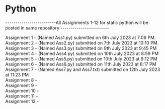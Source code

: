 # Python

-------------------------All Assignments 1-12 for static python will be posted in same repository ------------------------

Assignment 1 - (Named Ass1.py) submitted on 6th July 2023 at 7:06 PM.                                       
Assignment 2 - (Named Ass2.py) submitted on 7th July 2023 at 10:10 PM.                                                                            
Assignment 3 - (Named Ass3.py) submitted on 9th July 2023 at 9:45 PM                                                                             
Assignment 4 - (Named Ass4.py) submitted on 10th July 2023 at 8:59 PM                                                                                                                   
Assignment 5 - (Named Ass5.py) submitted on 10th July 2023 at 9:12 PM                                                                                                                     
Assignment 6 - (Named Ass6.py) submitted on 11th July 2023 at 8:17 PM                                                                                                                    
Assignment 7 - (Named Ass7.py and Ass7.txt) submitted on 12th July 2023 at 11:23 PM                                                                                                                   
Assignment 8 -                                                                                                                     
Assignment 9 -                                                                                                                      
Assignment 10 -                                                                                                                      
Assignment 11 -                                                                                                                      
Assignment 12 -                                                                                                                     
